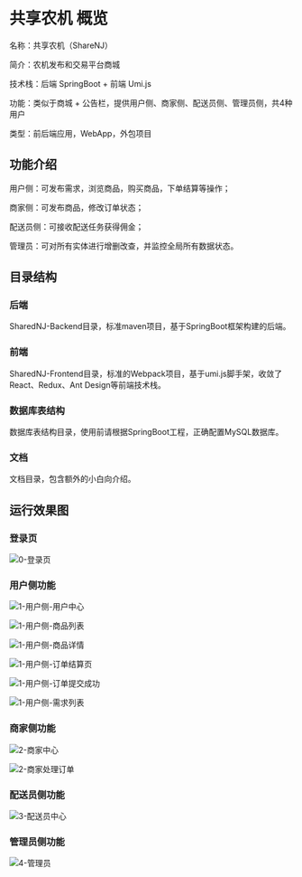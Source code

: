 # 共享农机 概览

名称：共享农机（ShareNJ）

简介：农机发布和交易平台商城

技术栈：后端 SpringBoot + 前端 Umi.js

功能：类似于商城 + 公告栏，提供用户侧、商家侧、配送员侧、管理员侧，共4种用户

类型：前后端应用，WebApp，外包项目

## 功能介绍

用户侧：可发布需求，浏览商品，购买商品，下单结算等操作；

商家侧：可发布商品，修改订单状态；

配送员侧：可接收配送任务获得佣金；

管理员：可对所有实体进行增删改查，并监控全局所有数据状态。

## 目录结构

### 后端

SharedNJ-Backend目录，标准maven项目，基于SpringBoot框架构建的后端。

### 前端

SharedNJ-Frontend目录，标准的Webpack项目，基于umi.js脚手架，收敛了React、Redux、Ant Design等前端技术栈。

### 数据库表结构

数据库表结构目录，使用前请根据SpringBoot工程，正确配置MySQL数据库。

### 文档

文档目录，包含额外的小白向介绍。

## 运行效果图

### 登录页

![0-登录页](https://cdn.jsdelivr.net/gh/yangxu770409504/assets@main/20210527/4-管理员.5ioqio4yovk0.jpg)

### 用户侧功能

![1-用户侧-用户中心](https://cdn.jsdelivr.net/gh/yangxu770409504/assets@main/20210527/1-用户侧-用户中心.rxmmzg70o28.jpg)

![1-用户侧-商品列表](https://cdn.jsdelivr.net/gh/yangxu770409504/assets@main/20210527/1-用户侧-商品列表.5v6iq6fo1ao0.jpg)

![1-用户侧-商品详情](https://cdn.jsdelivr.net/gh/yangxu770409504/assets@main/20210527/1-用户侧-商品详情.5pg1hdfde400.jpg)

![1-用户侧-订单结算页](https://cdn.jsdelivr.net/gh/yangxu770409504/assets@main/20210527/1-用户侧-订单结算页.493u0v166940.jpg)

![1-用户侧-订单提交成功](https://cdn.jsdelivr.net/gh/yangxu770409504/assets@main/20210527/1-用户侧-订单提交成功.20mj3r601c80.jpg)

![1-用户侧-需求列表](https://cdn.jsdelivr.net/gh/yangxu770409504/assets@main/20210527/1-用户侧-需求列表.20vze92tknwg.jpg)

### 商家侧功能

![2-商家中心](https://cdn.jsdelivr.net/gh/yangxu770409504/assets@main/20210527/2-商家中心.4i46a24kl180.jpg)

![2-商家处理订单](https://cdn.jsdelivr.net/gh/yangxu770409504/assets@main/20210527/2-商家处理订单.7y912sobi9o.jpg)

### 配送员侧功能

![3-配送员中心](https://cdn.jsdelivr.net/gh/yangxu770409504/assets@main/20210527/3-配送员中心.5bl0x6u87ww0.jpg)

### 管理员侧功能

![4-管理员](https://cdn.jsdelivr.net/gh/yangxu770409504/assets@main/20210527/4-管理员.5ioqio4yovk0.jpg)


